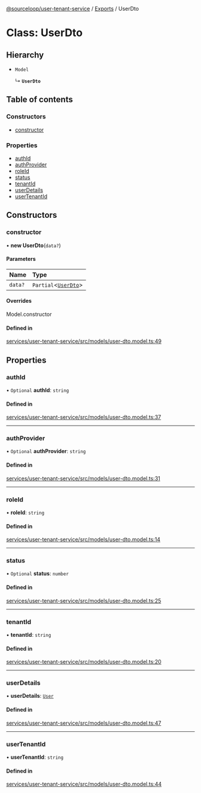 [@sourceloop/user-tenant-service](../README.md) / [Exports](../modules.md) / UserDto

# Class: UserDto

## Hierarchy

- `Model`

  ↳ **`UserDto`**

## Table of contents

### Constructors

- [constructor](UserDto.md#constructor)

### Properties

- [authId](UserDto.md#authid)
- [authProvider](UserDto.md#authprovider)
- [roleId](UserDto.md#roleid)
- [status](UserDto.md#status)
- [tenantId](UserDto.md#tenantid)
- [userDetails](UserDto.md#userdetails)
- [userTenantId](UserDto.md#usertenantid)

## Constructors

### constructor

• **new UserDto**(`data?`)

#### Parameters

| Name | Type |
| :------ | :------ |
| `data?` | `Partial`<[`UserDto`](UserDto.md)\> |

#### Overrides

Model.constructor

#### Defined in

[services/user-tenant-service/src/models/user-dto.model.ts:49](https://github.com/sourcefuse/loopback4-microservice-catalog/blob/b93c60ac7/services/user-tenant-service/src/models/user-dto.model.ts#L49)

## Properties

### authId

• `Optional` **authId**: `string`

#### Defined in

[services/user-tenant-service/src/models/user-dto.model.ts:37](https://github.com/sourcefuse/loopback4-microservice-catalog/blob/b93c60ac7/services/user-tenant-service/src/models/user-dto.model.ts#L37)

___

### authProvider

• `Optional` **authProvider**: `string`

#### Defined in

[services/user-tenant-service/src/models/user-dto.model.ts:31](https://github.com/sourcefuse/loopback4-microservice-catalog/blob/b93c60ac7/services/user-tenant-service/src/models/user-dto.model.ts#L31)

___

### roleId

• **roleId**: `string`

#### Defined in

[services/user-tenant-service/src/models/user-dto.model.ts:14](https://github.com/sourcefuse/loopback4-microservice-catalog/blob/b93c60ac7/services/user-tenant-service/src/models/user-dto.model.ts#L14)

___

### status

• `Optional` **status**: `number`

#### Defined in

[services/user-tenant-service/src/models/user-dto.model.ts:25](https://github.com/sourcefuse/loopback4-microservice-catalog/blob/b93c60ac7/services/user-tenant-service/src/models/user-dto.model.ts#L25)

___

### tenantId

• **tenantId**: `string`

#### Defined in

[services/user-tenant-service/src/models/user-dto.model.ts:20](https://github.com/sourcefuse/loopback4-microservice-catalog/blob/b93c60ac7/services/user-tenant-service/src/models/user-dto.model.ts#L20)

___

### userDetails

• **userDetails**: [`User`](User.md)

#### Defined in

[services/user-tenant-service/src/models/user-dto.model.ts:47](https://github.com/sourcefuse/loopback4-microservice-catalog/blob/b93c60ac7/services/user-tenant-service/src/models/user-dto.model.ts#L47)

___

### userTenantId

• **userTenantId**: `string`

#### Defined in

[services/user-tenant-service/src/models/user-dto.model.ts:44](https://github.com/sourcefuse/loopback4-microservice-catalog/blob/b93c60ac7/services/user-tenant-service/src/models/user-dto.model.ts#L44)

